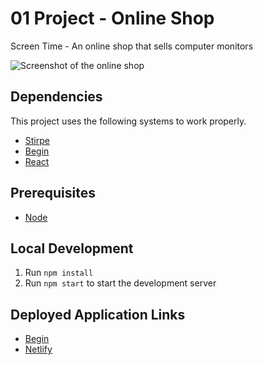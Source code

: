 # 01 Project - Online Shop

Screen Time - An online shop that sells computer monitors

![Screenshot of the online shop](Screenshot.png)

## Dependencies

This project uses the following systems to work properly.

* [Stirpe](https://stripe.com/)
* [Begin](https://begin.com/)
* [React](https://github.com/facebook/react)

## Prerequisites

- [Node](https://nodejs.org/en/)

## Local Development

1. Run `npm install`
2. Run `npm start` to start the development server

## Deployed Application Links

* [Begin](https://begin.com/apps/5ew5uxwq5n52wx/environments)
* [Netlify](https://charming-dragon-6891a1.netlify.app/)
